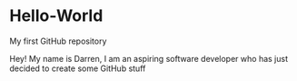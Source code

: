 # Hello-World
My first GitHub repository

Hey! My name is Darren, I am an aspiring software developer
who has just decided to create some GitHub stuff
